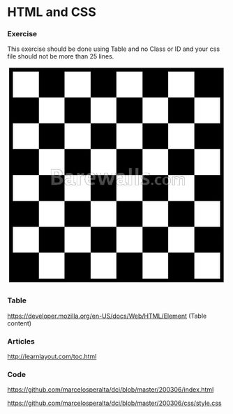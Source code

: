# HTML and CSS

### Exercise

This exercise should be done using Table and no Class or ID and your css file should not be more than 25 lines.

![200306](./img/checkerboard.png)

### Table

https://developer.mozilla.org/en-US/docs/Web/HTML/Element (Table content)

### Articles

http://learnlayout.com/toc.html

### Code

https://github.com/marcelosperalta/dci/blob/master/200306/index.html

https://github.com/marcelosperalta/dci/blob/master/200306/css/style.css